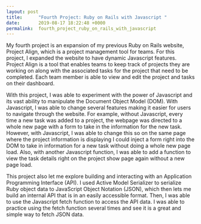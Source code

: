 ```yaml
---
layout: post
title:      "Fourth Project: Ruby on Rails with Javascript "
date:       2019-08-17 18:22:48 +0000
permalink:  fourth_project_ruby_on_rails_with_javascript
---
```



My fourth project is an expansion of my previous Ruby on Rails website, Project Align, which is a project management tool for teams. For this project, I expanded the website to have dynamic Javascript features. Project Align is a tool that enables teams to keep track of projects they are working on along with the associated tasks for the project that need to be completed. Each team member is able to view and edit the project and tasks on their dashboard. 

With this project, I was able to experiment with the power of Javascript and its vast ability to manipulate the Document Object Model (DOM). With Javascript, I was able to change several features making it easier for users to navigate through the website. For example, without Javascript, every time a new task was added to a project, the webpage was directed to a whole new page with a form to take in the information for the new task. However, with Javascript, I was able to change this so on the same page where the project information is displaying I could inject a form right into the DOM to take in information for a new task without doing a whole new page load. Also, with another Javascript function, I was able to add a function to view the task details right on the project show page again without a new page load.

This project also let me explore building and interacting with an Application Programming Interface (API). I used Active Model Serializer to serialize Ruby object data to JavaScript Object Notation (JSON), which then lets me build an internal API that is in an easily accessible format. Then, I was able to use the Javascript fetch function to access the API data. I was able to practice using the fetch function several times and see it is a great and simple way to fetch JSON data.

